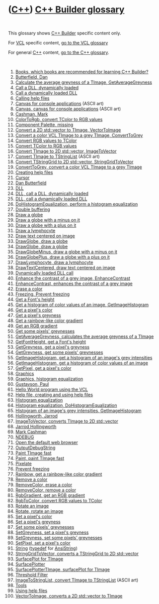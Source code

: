 



 

 

 

 

 

([C++](Cpp.htm)) [C++ Builder glossary](CppBuilderGlossary.htm)
===============================================================

 

This glossary shows [C++ Builder](CppBuilder.htm) specific content only.

For [VCL](CppVcl.htm) specific content, [go to the VCL
glossary](CppVclGlossary.htm)

For general [C++](Cpp.htm) content, [go to the C++
glossary](CppGlossary.htm).

 

1.  [Books, which books are recommended for learning C++
    Builder?](CppBuilderBooks.htm)
2.  [Butterfield, Dan](CppDanButterfield.htm)
3.  [Calculate the average greyness of a TImage,
    GetAverageGreyness](CppGetAverageGreyness.htm)
4.  [Call a DLL, dynamically loaded](CppBuilderCallDllDynamic.htm)
5.  [Call a dynamically loaded DLL](CppBuilderCallDllDynamic.htm)
6.  [Calling help files](CppBuilderHelp.htm)
7.  [Canvas for console applications](CppCanvas.htm) (ASCII art)
8.  [Canvas, canvas for console applications](CppCanvas.htm) (ASCII art)
9.  [Cashman, Mark](CppMarkCashman.htm)
10. [ColorToRgb, convert TColor to RGB values](CppColorToRgb.htm)
11. [Component Palette, missing](CppMissingComponentPalette.htm)
12. [Convert a 2D std::vector to TImage,
    VectorToImage](CppVectorToImage.htm)
13. [Convert a color VCL TImage to a grey TImage,
    ConvertToGrey](CppConvertToGrey.htm)
14. [Convert RGB values to TColor](CppRgbToColor.htm)
15. [Convert TColor to RGB values](CppColorToRgb.htm)
16. [Convert TImage to 2D std::vector,
    ImageToVector](CppImageToVector.htm)
17. [Convert TImage to TStringList](CppImageToStringList.htm)
    (ASCII art)
18. [Convert TStringGrid to 2D std::vector,
    StringGridToVector](CppStringGridToVector.htm)
19. [ConvertToGrey, convert a color VCL TImage to a grey
    TImage](CppConvertToGrey.htm)
20. [Creating help files](CppBuilderHelp.htm)
21. [Cursor](CppCursor.htm)
22. [Dan Butterfield](CppDanButterfield.htm)
23. [DLL](CppBuilderDll.htm)
24. [DLL, call a DLL, dynamically loaded](CppBuilderCallDllDynamic.htm)
25. [DLL, call a dynamically loaded DLL](CppBuilderCallDllDynamic.htm)
26. [DoHistogramEqualization, perform a histogram
    equalization](CppDoHistogramEqualization.htm)
27. [Double buffering](CppDoubleBuffering.htm)
28. [Draw a globe](CppDrawGlobe.htm)
29. [Draw a globe with a minus on it](CppDrawGlobeMinus.htm)
30. [Draw a globe with a plus on it](CppDrawGlobePlus.htm)
31. [Draw a lymphocyte](CppDrawLymphocyte.htm)
32. [Draw text centered on image](CppDrawTextCentered.htm)
33. [DrawGlobe, draw a globe](CppDrawGlobe.htm)
34. [DrawGlobe, draw a globe](CppDrawGlobe.htm)
35. [DrawGlobeMinus, draw a globe with a minus on
    it](CppDrawGlobeMinus.htm)
36. [DrawGlobePlus, draw a globe with a plus on
    it](CppDrawGlobePlus.htm)
37. [DrawLymphocyte, draw a lymphocyte](CppDrawLymphocyte.htm)
38. [DrawTextCentered, draw text centered on
    image](CppDrawTextCentered.htm)
39. [Dynamically loaded DLL call](CppBuilderCallDllDynamic.htm)
40. [Enhance the contrast of a grey image,
    EnhanceContrast](CppEnhanceContrast.htm)
41. [EnhanceContrast, enhances the contrast of a grey
    image](CppEnhanceContrast.htm)
42. [Erase a color](CppRemoveColor.htm)
43. [Freezing, Prevent freezing](CppPreventFreezing.htm)
44. [Get a Font's height](CppGetFontHeight.htm)
45. [Get a histogram of color values of an image,
    GetImageHistogram](CppGetImageHistogram.htm)
46. [Get a pixel's color](CppGetPixel.htm)
47. [Get a pixel's greyness](CppGetGreyness.htm)
48. [Get a rainbow-like color gradient](CppRainbow.htm)
49. [Get an RGB gradient](CppRgbGradient.htm)
50. [Get some pixels' greynesses](CppGetGreyness.htm)
51. [GetAverageGreyness, calculates the average greyness of a
    TImage](CppGetAverageGreyness.htm)
52. [GetFontHeight, get a Font's height](CppGetFontHeight.htm)
53. [GetGreyness, get a pixel's greyness](CppGetGreyness.htm)
54. [GetGreyness, get some pixels' greynesses](CppGetGreyness.htm)
55. [GetImageHistogram, get a histogram of an image's grey
    intensities](CppGetImageHistogram.htm)
56. [GetImageHistogram, get a histogram of color values of an
    image](CppGetImageHistogram.htm)
57. [GetPixel, get a pixel's color](CppGetPixel.htm)
58. [Graphics](CppGraphics.htm)
59. [Graphics, histogram equalization](CppHistogramEqualization.htm)
60. [Gustavson, Paul](CppPaulGustavson.htm)
61. [Hello World program using the VCL](CppVclHelloWorld.htm)
62. [Help file, creating and using help files](CppBuilderHelp.htm)
63. [Histogram equalization](CppHistogramEqualization.htm)
64. [Histogram equalization,
    DoHistogramEqualization](CppDoHistogramEqualization.htm)
65. [Histogram of an image's grey intensities,
    GetImageHistogram](CppGetImageHistogram.htm)
66. [Hollingworth, Jarrod](CppJarrodHollingworth.htm)
67. [ImageToVector, converts TImage to 2D
    std::vector](CppImageToVector.htm)
68. [Jarrod Hollingworth](CppJarrodHollingworth.htm)
69. [Mark Cashman](CppMarkCashman.htm)
70. [NDEBUG](CppNDEBUG.htm)
71. [Open the default web browser](CppOpenDefaultBrowser.htm)
72. [OutputDebugString](CppOutputDebugString.htm)
73. [Paint TImage fast](CppPaint.htm)
74. [Paint, paint TImage fast](CppPaint.htm)
75. [Pixelate](CppPixelate.htm)
76. [Prevent freezing](CppPreventFreezing.htm)
77. [Rainbow, get a rainbow-like color gradient](CppRainbow.htm)
78. [Remove a color](CppRemoveColor.htm)
79. [RemoveColor, erase a color](CppRemoveColor.htm)
80. [RemoveColor, remove a color](CppRemoveColor.htm)
81. [RgbGradient, get an RGB gradient](CppRgbGradient.htm)
82. [RgbToColor, convert RGB values to TColor](CppRgbToColor.htm)
83. [Rotate an image](CppRotate.htm)
84. [Rotate, rotate an image](CppRotate.htm)
85. [Set a pixel's color](CppSetPixel.htm)
86. [Set a pixel's greyness](CppSetGreyness.htm)
87. [Set some pixels' greynesses](CppSetGreyness.htm)
88. [SetGreyness, set a pixel's greyness](CppSetGreyness.htm)
89. [SetGreyness, set some pixels' greynesses](CppSetGreyness.htm)
90. [SetPixel, set a pixel's color](CppSetPixel.htm)
91. [String](CppAnsiString.htm) ([typedef](CppTypedef.htm) for
    [AnsiString](CppAnsiString.htm))
92. [StringGridToVector, converts a TStringGrid to 2D
    std::vector](CppStringGridToVector.htm)
93. [SurfacePlot for TImage](CppSurfacePlotterTImage.htm)
94. [SurfacePlotter](ToolSurfacePlotter.htm)
95. [SurfacePlotterTImage, surfacePlot for
    TImage](CppSurfacePlotterTImage.htm)
96. [Threshold Filter](CppThresholdFilter.htm)
97. [ImageToStringList, convert TImage to
    TStringList](CppImageToStringList.htm) (ASCII art)
98. [Tools](Tools.htm)
99. [Using help files](CppBuilderHelp.htm)
100. [VectorToImage, converts a 2D std::vector to
    TImage](CppVectorToImage.htm)

 

 

 

 

 





 



